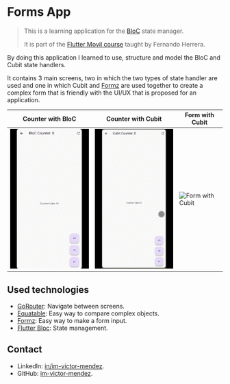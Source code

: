 # Forms App

> This is a learning application for the [BloC](https://pub.dev/packages/flutter_bloc) state manager.
>
> It is part of the [Flutter Movil course](https://www.udemy.com/course/flutter-cero-a-experto/) taught by Fernando Herrera.

By doing this application I learned to use, structure and model the BloC and Cubit state handlers.

It contains 3 main screens, two in which the two types of state handler are used and one in which Cubit and [Formz](https://pub.dev/packages/formz) are used together to create a complex form that is friendly with the UI/UX that is proposed for an application.

| Counter with BloC                                          | Counter with Cubit                                                      | Form with Cubit                                                   |
| ---------------------------------------------------------- | ----------------------------------------------------------------------- | ----------------------------------------------------------------- |
| ![Counter with BloC](./overview/Counter%20with%20BloC.gif) | ![Counter with Cubit](<./overview/Counter%20with%20Cubit%20(BloC).gif>) | ![Form with Cubit](<./overview/Form%20with%20Cubit%20(BloC).gif>) |

## Used technologies

- [GoRouter](https://pub.dev/packages/go_router): Navigate between screens.
- [Equatable](https://pub.dev/packages/equatable): Easy way to compare complex objects.
- [Formz](https://pub.dev/packages/formz): Easy way to make a form input.
- [Flutter Bloc](https://pub.dev/packages/flutter_bloc): State management.

## Contact

- LinkedIn: [in/im-victor-mendez](https://www.linkedin.com/in/im-victor-mendez/).
- GitHub: [im-victor-mendez](https://github.com/im-victor-mendez).
